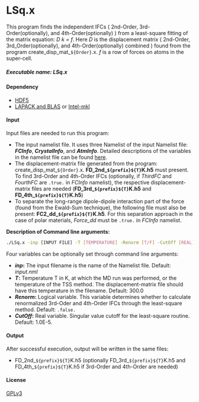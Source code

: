 # LSq.x 
This program finds the independent IFCs ( 2nd-Order, 3rd-Order(optionally), and 4th-Order(optionally) ) from a least-square fitting of the matrix equation: _D k = f_. Here _D_ is the displacement matrix ( 2nd-Order, 3rd_Order(optionally), and 4th-Order(optionally) combined ) found from the program create_disp_mat_`${Order}`.x. _f_ is a row of forces on atoms in the super-cell.

##### Executable name: _LSq.x_

#### Dependency
- [HDF5](https://www.hdfgroup.org/solutions/hdf5/)
- [LAPACK and BLAS](https://netlib.org/lapack/lug/node11.html) or [Intel-mkl](https://www.intel.com/content/www/us/en/developer/tools/oneapi/overview.html#gs.mgzhln)

#### Input
Input files are needed to run this program:
- The input namelist file. It uses three Namelist of the input Namelist file: **_FCInfo_**, **_CrystalInfo_**, and **_AtmInfo_**. Detailed descriptions of the variables in the namelist file can be found [here](src/FC2/README.md).
- The displacement-matrix file generated from the program:  create_disp_mat_`${Order}`.x. **FD_2nd_`${prefix}${T}`K.h5** must present. To find  3rd-Order and 4th-Order IFCs (optionally, if _ThirdFC_ and _FourthFC_ are `.true.` in _FCInfo_ namelist), the respective displacement-matrix files are needed (**FD_3rd_`${prefix}${T}`K.h5** and **FD_4th_`${prefix}${T}`K.h5**)
- To separate the long-range dipole-dipole interaction part of the force (found from the Ewald-Sum technique), the following file must also be present: **FC2_dd_`${prefix}${T}`K.h5**. For this separation approach in the case of polar materials, _Force_dd_ must be `.true.` in _FCInfo_ namelist.

 
**Description of Command line arguments:**
```sh
./LSq.x -inp [INPUT FILE] -T [TEMPERATURE] -Renorm [T/F] -CutOff [REAL]
```
Four variables can be optionally set through command line arguments:
- **_inp_:** The input filename is the name of the Namelist file. Default: _input.nml_
- **_T_:** Temperature T in K, at which the MD run was performed, or the temperature of the TSS method. The displacement-matrix file should have this temperature in the filename. Default: 300.0
- **_Renorm_:** Logical variable. This variable determines whether to calculate renormalized 3rd-Oder and 4th-Order IFCs through the least-square method. Default: `.false.`
- **_CutOff_:** Real variable. Singular value cutoff for the least-square routine. Default: 1.0E-5.
#### Output
After successful execution, output will be written in the same files: 
- FD_2nd_`${prefix}${T}`K.h5 (optionally FD_3rd_`${prefix}${T}`K.h5 and FD_4th_`${prefix}${T}`K.h5 if 3rd-Order and 4th-Order are needed)

#### License

[GPLv3](https://www.gnu.org/licenses/gpl-3.0.en.html)
